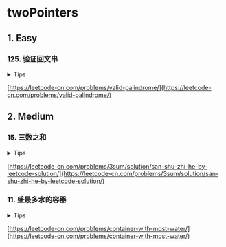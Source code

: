 # twoPointers

## 1. Easy

### 125. 验证回文串

<details>
<summary>Tips</summary>

1. 双指针,一前一后
2. 注意判断好左右区间的范围
3. Character类有方法可以判断字母数字和转大小写

</details>

[https://leetcode-cn.com/problems/valid-palindrome/](https://leetcode-cn.com/problems/valid-palindrome/)

## 2. Medium

### 15. 三数之和

<details>
<summary>Tips</summary>

1. 先排序
2. 然后双指针,一前一后,用nums[i]的负数当做sum去找2个数的和是否为sum
3. 注意相邻相同元素去重,可以在向结果集存入结果之后进行去重

</details>

[https://leetcode-cn.com/problems/3sum/solution/san-shu-zhi-he-by-leetcode-solution/](https://leetcode-cn.com/problems/3sum/solution/san-shu-zhi-he-by-leetcode-solution/)

### 11. 盛最多水的容器

<details>
<summary>Tips</summary>

1. 双指针,一前一后,每次移动短的

</details>

[https://leetcode-cn.com/problems/container-with-most-water/](https://leetcode-cn.com/problems/container-with-most-water/)